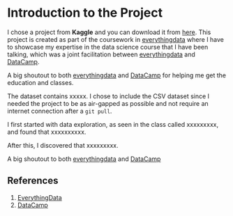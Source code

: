 # Introduction to the Project
I chose a project from **Kaggle** and you can download it from [here](https://www.kaggle.com/datasets/logiccraftbyhimanshi/walmart-customer-purchase-behavior-dataset). This project is created as part of the coursework in [everythingdata][everythingdata-link] where I have to showcase my expertise in the data science course that I have been talking, which was a joint facilitation between [everythingdata][everythingdata-link] and [DataCamp][datacamp-link].


A big shoutout to both [everythingdata][everythingdata-link] and [DataCamp][datacamp-link] for helping me get the education and classes.

The dataset contains xxxxx. I chose to include the CSV dataset since I needed the project to be as air-gapped as possible and not require an internet connection after a `git pull`.

I first started with data exploration, as seen in the class called xxxxxxxxx, and found that xxxxxxxxxx.

After this, I discovered that xxxxxxxxx.

A big shoutout to both [everythingdata][everythingdata-link] and [DataCamp][datacamp-link]

## References

1. [EverythingData][everythingdata-link]
2. [DataCamp][datacamp-link]  


[everythingdata-link]: [https://www/example.com] "Link is Missing"
[datacamp-link]: https://www.datacamp.com/ "Landing page of DataCamp"
